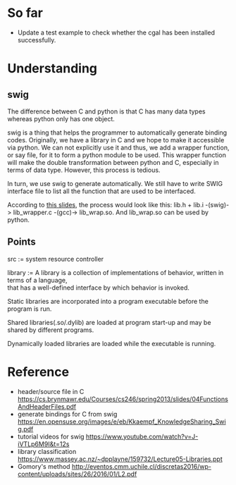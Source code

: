 # So far
- Update a test example to check whether the cgal has been installed successfully.

# Understanding

## swig
The difference between C and python is that C has many data types whereas python only has one object.

swig is a thing that helps the programmer to automatically generate binding codes. Originally, we have a library in C and we hope to make it accessible via python. We can not explicitly use it and thus, we add a wrapper function, or say file, for it to form a python module to be used. This wrapper function will make the double transformation between python and C, especially in terms of data type. However, this process is tedious.

In turn, we use swig to generate automatically. We still have to write SWIG interface file to list all the function that are used to be interfaced. 

According to [this slides](https://en.opensuse.org/images/e/eb/Kkaempf_KnowledgeSharing_Swig.pdf), the process would look like this: lib.h + lib.i -(swig)-> lib_wrapper.c -(gcc)-> lib_wrap.so. And lib_wrap.so can be used by python.
  

## Points

src := system resource controller

library := A library is a collection of implementations of behavior, written in terms of a language, \
that has a well-defined interface by which behavior is invoked. 

Static libraries are incorporated into a program executable before the program is run.

Shared libraries(.so/.dylib) are loaded at program start-up and may be shared by different programs.

Dynamically loaded libraries are loaded while the executable is running.

# Reference
- header/source file in C https://cs.brynmawr.edu/Courses/cs246/spring2013/slides/04FunctionsAndHeaderFiles.pdf
- generate bindings for C from swig https://en.opensuse.org/images/e/eb/Kkaempf_KnowledgeSharing_Swig.pdf
- tutorial videos for swig https://www.youtube.com/watch?v=J-iVTLp6M9I&t=12s
- library classification https://www.massey.ac.nz/~dpplayne/159732/Lecture05-Libraries.ppt
- Gomory's method http://eventos.cmm.uchile.cl/discretas2016/wp-content/uploads/sites/26/2016/01/L2.pdf
